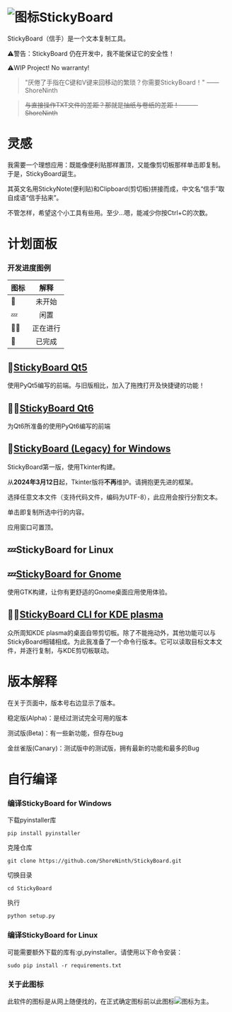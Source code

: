 # ![图标](icon.ico "临时图标")StickyBoard

StickyBoard（信手）是一个文本复制工具。

⚠️警告：StickyBoard 仍在开发中，我不能保证它的安全性！

⚠️WIP Project! No warranty!

> "厌倦了手指在C键和V键来回移动的繁琐？你需要StickyBoard！"
> ——ShoreNinth

> ~~与直接操作TXT文件的差距？那就是抽纸与卷纸的差距！———ShoreNinth~~

# 灵感

我需要一个理想应用：既能像便利贴那样置顶，又能像剪切板那样单击即复制。 于是，StickyBoard诞生。

其英文名用StickyNote(便利贴)和Clipboard(剪切板)拼接而成，中文名“信手”取自成语“信手拈来”。

不管怎样，希望这个小工具有些用。至少...嗯，能减少你按Ctrl+C的次数。

# 计划面板

### 开发进度图例

| 图标 |   解释   |
| ---- | :------: |
| 🚧    |  未开始  |
| 💤    |   闲置   |
| 🧑‍💻    | 正在进行 |
| 🎉    |  已完成  |

## 🎉[StickyBoard Qt5](./qt.py)

使用PyQt5编写的前端。与旧版相比，加入了拖拽打开及快捷键的功能！

## 🧑‍💻[StickyBoard Qt6](./qt6.py)

为Qt6所准备的使用PyQt6编写的前端

## 🎉[StickyBoard (Legacy) for Windows](./main.py)

StickyBoard第一版，使用Tkinter构建。

从**2024年3月12日**起，Tkinter版将**不再**维护。请拥抱更先进的框架。

选择任意文本文件（支持代码文件，编码为UTF-8），此应用会按行分割文本。

单击即复制所选中行的内容。

应用窗口可置顶。

## 💤StickyBoard for Linux

## 💤[StickyBoard for Gnome](./Gnome.py)

使用GTK构建，让你有更舒适的Gnome桌面应用使用体验。

## 🧑‍💻[StickyBoard CLI for KDE plasma](./cli.py)

众所周知KDE plasma的桌面自带剪切板。除了不能拖动外，其他功能可以与StickyBoard相辅相成。为此我准备了一个命令行版本。它可以读取目标文本文件，并逐行复制，与KDE剪切板联动。

# 版本解释

在关于页面中，版本号右边显示了版本。

稳定版(Alpha)：是经过测试完全可用的版本

测试版(Beta)：有一些新功能，但存在bug

金丝雀版(Canary)：测试版中的测试版，拥有最新的功能和最多的Bug

# 自行编译

### 编译StickyBoard for Windows

下载pyinstaller库

```
pip install pyinstaller
```

克隆仓库

```
git clone https://github.com/ShoreNinth/StickyBoard.git
```

切换目录

```
cd StickyBoard
```

执行

```
python setup.py
```

### 编译StickyBoard for Linux

可能需要额外下载的库有:gi,pyinstaller。请使用以下命令安装：

```
sudo pip install -r requirements.txt
```
### 关于此图标

此软件的图标是从网上随便找的，在正式确定图标前以此图标![图标](icon.ico "临时图标")为主。

